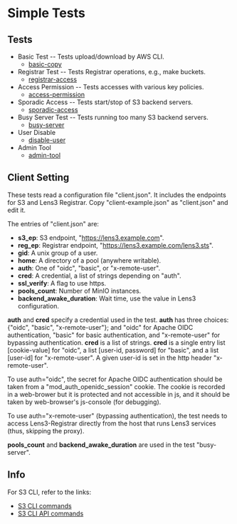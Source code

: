 # Simple Tests

## Tests

* Basic Test -- Tests upload/download by AWS CLI.
  * [basic-copy](basic-copy)
* Registrar Test -- Tests Registrar operations, e.g., make buckets.
  * [registrar-access](registrar-access)
* Access Permission -- Tests accesses with various key policies.
  * [access-permission](access-permission)
* Sporadic Access -- Tests start/stop of S3 backend servers.
  * [sporadic-access](sporadic-access)
* Busy Server Test -- Tests running too many S3 backend servers.
  * [busy-server](busy-server)
* User Disable
  * [disable-user](disable-user)
* Admin Tool
  * [admin-tool](admin-tool)

## Client Setting

These tests read a configuration file "client.json".  It includes the
endpoints for S3 and Lens3 Registrar.  Copy "client-example.json" as
"client.json" and edit it.

The entries of "client.json" are:

* __s3_ep__: S3 endpoint, "https://lens3.example.com".
* __reg_ep__: Registrar endpoint, "https://lens3.example.com/lens3.sts".
* __gid__: A unix group of a user.
* __home__: A directory of a pool (anywhere writable).
* __auth__: One of "oidc", "basic", or "x-remote-user".
* __cred__: A credential, a list of strings depending on "auth".
* __ssl_verify__: A flag to use https.
* __pools_count__: Number of MinIO instances.
* __backend_awake_duration__: Wait time, use the value in Lens3 configuration.

__auth__ and __cred__ specify a credential used in the test.  __auth__
has three choices: {"oidc", "basic", "x-remote-user"}; and "oidc" for
Apache OIDC authentication, "basic" for basic authentication, and
"x-remote-user" for bypassing authentication.  __cred__ is a list of
strings.  __cred__ is a single entry list [cookie-value] for "oidc", a
list [user-id, password] for "basic", and a list [user-id] for
"x-remote-user".  A given user-id is set in the http header
"x-remote-user".

To use auth="oidc", the secret for Apache OIDC authentication should
be taken from a "mod_auth_openidc_session" cookie.  The cookie is
recorded in a web-brower but it is protected and not accessible in js,
and it should be taken by web-browser's js-console (for debugging).

To use auth="x-remote-user" (bypassing authentication), the test needs
to access Lens3-Registrar directly from the host that runs Lens3
services (thus, skipping the proxy).

__pools_count__ and __backend_awake_duration__ are used in the test
"busy-server".

## Info

For S3 CLI, refer to the links:
* [S3 CLI commands](https://awscli.amazonaws.com/v2/documentation/api/latest/reference/s3/index.html)
* [S3 CLI API commands](https://awscli.amazonaws.com/v2/documentation/api/latest/reference/s3api/index.html)
